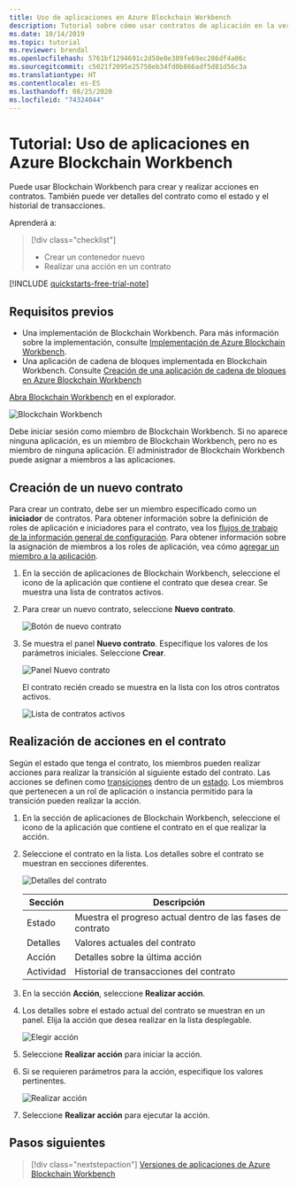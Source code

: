 ```yaml
---
title: Uso de aplicaciones en Azure Blockchain Workbench
description: Tutorial sobre cómo usar contratos de aplicación en la versión preliminar de Azure Blockchain Workbench.
ms.date: 10/14/2019
ms.topic: tutorial
ms.reviewer: brendal
ms.openlocfilehash: 5761bf1294691c2d50e0e389fe69ec286df4a06c
ms.sourcegitcommit: c5021f2095e25750eb34fd0b866adf5d81d56c3a
ms.translationtype: HT
ms.contentlocale: es-ES
ms.lasthandoff: 08/25/2020
ms.locfileid: "74324044"
---
```

# <a name="tutorial-using-applications-in-azure-blockchain-workbench"></a>Tutorial: Uso de aplicaciones en Azure Blockchain Workbench

Puede usar Blockchain Workbench para crear y realizar acciones en contratos. También puede ver detalles del contrato como el estado y el historial de transacciones.

Aprenderá a:

> [!div class="checklist"]
> * Crear un contenedor nuevo
> * Realizar una acción en un contrato

[!INCLUDE [quickstarts-free-trial-note](../../../includes/quickstarts-free-trial-note.md)]

## <a name="prerequisites"></a>Requisitos previos

* Una implementación de Blockchain Workbench. Para más información sobre la implementación, consulte [Implementación de Azure Blockchain Workbench](deploy.md).
* Una aplicación de cadena de bloques implementada en Blockchain Workbench. Consulte [Creación de una aplicación de cadena de bloques en Azure Blockchain Workbench](create-app.md)

[Abra Blockchain Workbench](deploy.md#blockchain-workbench-web-url) en el explorador.

![Blockchain Workbench](./media/use/workbench.png)

Debe iniciar sesión como miembro de Blockchain Workbench. Si no aparece ninguna aplicación, es un miembro de Blockchain Workbench, pero no es miembro de ninguna aplicación. El administrador de Blockchain Workbench puede asignar a miembros a las aplicaciones.

## <a name="create-new-contract"></a>Creación de un nuevo contrato

Para crear un contrato, debe ser un miembro especificado como un **iniciador** de contratos. Para obtener información sobre la definición de roles de aplicación e iniciadores para el contrato, vea los [flujos de trabajo de la información general de configuración](configuration.md#workflows). Para obtener información sobre la asignación de miembros a los roles de aplicación, vea cómo [agregar un miembro a la aplicación](manage-users.md#add-member-to-application).

1. En la sección de aplicaciones de Blockchain Workbench, seleccione el icono de la aplicación que contiene el contrato que desea crear. Se muestra una lista de contratos activos.

2. Para crear un nuevo contrato, seleccione **Nuevo contrato**.

    ![Botón de nuevo contrato](./media/use/contract-list.png)

3. Se muestra el panel **Nuevo contrato**. Especifique los valores de los parámetros iniciales. Seleccione **Crear**.

    ![Panel Nuevo contrato](./media/use/new-contract.png)

    El contrato recién creado se muestra en la lista con los otros contratos activos.

    ![Lista de contratos activos](./media/use/active-contracts.png)

## <a name="take-action-on-contract"></a>Realización de acciones en el contrato

Según el estado que tenga el contrato, los miembros pueden realizar acciones para realizar la transición al siguiente estado del contrato. Las acciones se definen como [transiciones](configuration.md#transitions) dentro de un [estado](configuration.md#states). Los miembros que pertenecen a un rol de aplicación o instancia permitido para la transición pueden realizar la acción. 

1. En la sección de aplicaciones de Blockchain Workbench, seleccione el icono de la aplicación que contiene el contrato en el que realizar la acción.
2. Seleccione el contrato en la lista. Los detalles sobre el contrato se muestran en secciones diferentes. 

    ![Detalles del contrato](./media/use/contract-details.png)

    | Sección  | Descripción  |
    |---------|---------|
    | Estado | Muestra el progreso actual dentro de las fases de contrato |
    | Detalles | Valores actuales del contrato |
    | Acción | Detalles sobre la última acción |
    | Actividad | Historial de transacciones del contrato |
    
3. En la sección **Acción**, seleccione **Realizar acción**.

4. Los detalles sobre el estado actual del contrato se muestran en un panel. Elija la acción que desea realizar en la lista desplegable. 

    ![Elegir acción](./media/use/choose-action.png)

5. Seleccione **Realizar acción** para iniciar la acción.
6. Si se requieren parámetros para la acción, especifique los valores pertinentes.

    ![Realizar acción](./media/use/take-action.png)

7. Seleccione **Realizar acción** para ejecutar la acción.

## <a name="next-steps"></a>Pasos siguientes

> [!div class="nextstepaction"]
> [Versiones de aplicaciones de Azure Blockchain Workbench](version-app.md)
